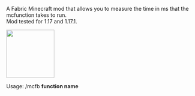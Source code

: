A Fabric Minecraft mod that allows you to measure the time in ms that the mcfunction takes to run.<br>
Mod tested for 1.17 and 1.17.1.

<a href="https://imgur.com/IuD1rFA"><img src="https://i.imgur.com/IuD1rFA.png" width="128" height="128"/></a>

Usage:
/mcfb **function name**
